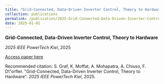 ```yaml
---
title: "Grid-Connected, Data-Driven Inverter Control, Theory to Hardware"
collection: publications
permalink: /publication/2025-Grid-Connected-Data-Driven-Inverter-Control-Theory
date: 2025-01-01
---
```

<p style="font-size: 1.1em; margin-bottom: 0.5em;"><b>Grid-Connected, Data-Driven Inverter Control, Theory to Hardware</b></p>
<p style="margin-bottom: 0.5em;"><em>2025 IEEE PowerTech Kiel</em>, 2025</p>
<p style="margin-bottom: 0.5em;"><a href="https://doi.org/10.48550/ARXIV.2507.02325" target="_blank">Access paper here</a></p>
<p>Recommended citation: S. Graf, K. Moffat, A. Mohapatra, A. Chiuso, F. D\"orfler. "Grid-Connected, Data-Driven Inverter Control, Theory to Hardware". <em>2025 IEEE PowerTech Kiel</em>, 2025.</p>